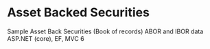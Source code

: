 # Asset Backed Securities
Sample Asset Back Securities (Book of records) ABOR and IBOR data
ASP.NET (core), EF, MVC 6
